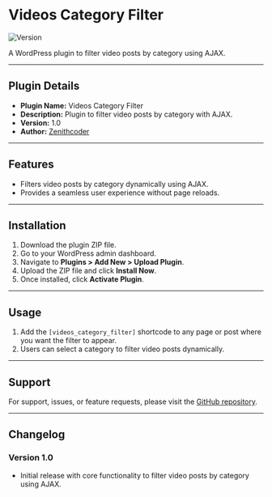 # Videos Category Filter

![Version](https://img.shields.io/badge/Version-1.0-blue)

A WordPress plugin to filter video posts by category using AJAX.

---

## Plugin Details

- **Plugin Name:** Videos Category Filter
- **Description:** Plugin to filter video posts by category with AJAX.
- **Version:** 1.0
- **Author:** [Zenithcoder](https://github.com/Zenithcoder)

---

## Features

- Filters video posts by category dynamically using AJAX.
- Provides a seamless user experience without page reloads.

---

## Installation

1. Download the plugin ZIP file.
2. Go to your WordPress admin dashboard.
3. Navigate to **Plugins > Add New > Upload Plugin**.
4. Upload the ZIP file and click **Install Now**.
5. Once installed, click **Activate Plugin**.

---

## Usage

1. Add the `[videos_category_filter]` shortcode to any page or post where you want the filter to appear.
2. Users can select a category to filter video posts dynamically.

---

## Support

For support, issues, or feature requests, please visit the [GitHub repository](https://github.com/Zenithcoder).

---

## Changelog

### Version 1.0
- Initial release with core functionality to filter video posts by category using AJAX.